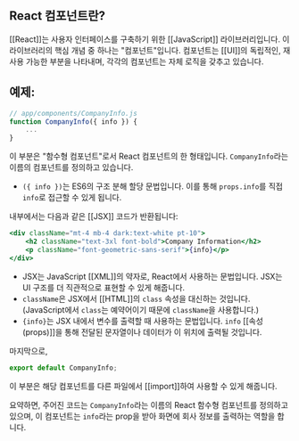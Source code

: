 ## React 컴포넌트란?

[[React]]는 사용자 인터페이스를 구축하기 위한 [[JavaScript]] 라이브러리입니다. 이 라이브러리의 핵심 개념 중 하나는 "컴포넌트"입니다. 컴포넌트는 [[UI]]의 독립적인, 재사용 가능한 부분을 나타내며, 각각의 컴포넌트는 자체 로직을 갖추고 있습니다.

## 예제:

```javascript
// app/components/CompanyInfo.js
function CompanyInfo({ info }) {
    ...
}
```

이 부분은 "함수형 컴포넌트"로서 React 컴포넌트의 한 형태입니다. `CompanyInfo`라는 이름의 컴포넌트를 정의하고 있습니다.

- `({ info })`는 ES6의 구조 분해 할당 문법입니다. 이를 통해 `props.info`를 직접 `info`로 접근할 수 있게 됩니다.

내부에서는 다음과 같은 [[JSX]] 코드가 반환됩니다:

```jsx
<div className="mt-4 mb-4 dark:text-white pt-10">
    <h2 className="text-3xl font-bold">Company Information</h2>
    <p className="font-geometric-sans-serif">{info}</p>
</div>
```

- JSX는 JavaScript [[XML]]의 약자로, React에서 사용하는 문법입니다. JSX는 UI 구조를 더 직관적으로 표현할 수 있게 해줍니다.
- `className`은 JSX에서 [[HTML]]의 `class` 속성을 대신하는 것입니다. (JavaScript에서 `class`는 예약어이기 때문에 `className`을 사용합니다.)
- `{info}`는 JSX 내에서 변수를 출력할 때 사용하는 문법입니다. `info` [[속성(props)]]을 통해 전달된 문자열이나 데이터가 이 위치에 출력될 것입니다.

마지막으로, 

```javascript
export default CompanyInfo;
```

이 부분은 해당 컴포넌트를 다른 파일에서 [[import]]하여 사용할 수 있게 해줍니다.

요약하면, 주어진 코드는 `CompanyInfo`라는 이름의 React 함수형 컴포넌트를 정의하고 있으며, 이 컴포넌트는 `info`라는 prop을 받아 화면에 회사 정보를 출력하는 역할을 합니다.
